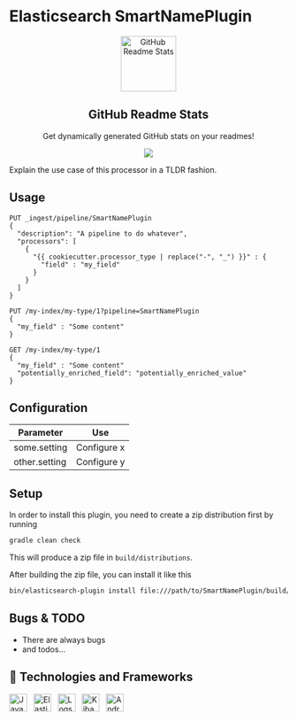 # Elasticsearch SmartNamePlugin
<p align="center">
 <img width="100px" src="https://res.cloudinary.com/anuraghazra/image/upload/v1594908242/logo_ccswme.svg" align="center" alt="GitHub Readme Stats" />
 <h2 align="center">GitHub Readme Stats</h2>
 <p align="center">Get dynamically generated GitHub stats on your readmes!</p>
</p>
<p align="center">
  <img src="https://img.shields.io/badge/Supported%20by-ElasticSearch%20Power%20User%20%E2%86%92-gray.svg?colorA=655BE1&colorB=4F44D6&style=for-the-badge"/>
</p>

Explain the use case of this processor in a TLDR fashion.

## Usage


```
PUT _ingest/pipeline/SmartNamePlugin
{
  "description": "A pipeline to do whatever",
  "processors": [
    {
      "{{ cookiecutter.processor_type | replace("-", "_") }}" : {
        "field" : "my_field"
      }
    }
  ]
}

PUT /my-index/my-type/1?pipeline=SmartNamePlugin
{
  "my_field" : "Some content"
}

GET /my-index/my-type/1
{
  "my_field" : "Some content"
  "potentially_enriched_field": "potentially_enriched_value"
}
```

## Configuration

| Parameter | Use |
| --- | --- |
| some.setting   | Configure x |
| other.setting  | Configure y |

## Setup

In order to install this plugin, you need to create a zip distribution first by running

```bash
gradle clean check
```

This will produce a zip file in `build/distributions`.

After building the zip file, you can install it like this

```bash
bin/elasticsearch-plugin install file:///path/to/SmartNamePlugin/build/distribution/SmartNamePlugin-0.0.1-SNAPSHOT.zip
```

## Bugs & TODO

* There are always bugs
* and todos...

## 🌱 Technologies and Frameworks
<p>
    <!-- Java -->
    <img src="https://img.shields.io/badge/Java-007396?flat=plastic&logo=java&logoColor=white" height="32" alt="Java" />
    &nbsp;
    <!-- ElasticSearch -->
    <img src="https://img.shields.io/badge/ElasticSearch-005531?flat=plastic&logo=elasticsearch&logoColor=white" height="32" alt="ElasticSearch" />
    &nbsp;
    <!-- Logstash -->
    <img src="https://img.shields.io/badge/Logstash-005571?flat=plastic&logo=logstash&logoColor=white" height="32" alt="Logstash" />
    &nbsp;
    <!-- Kibana -->
    <img src="https://img.shields.io/badge/Kibana-005571?flat=plastic&logo=kibana&logoColor=white" height="32" alt="Kibana" />
    &nbsp;
    <!-- Android Studio -->
    <img src="https://img.shields.io/badge/Android%20Studio-3ddc84?flat=plastic&logo=android%20studio&logoColor=white" height="32" alt="Android Studio" />
    &nbsp;
</p>

